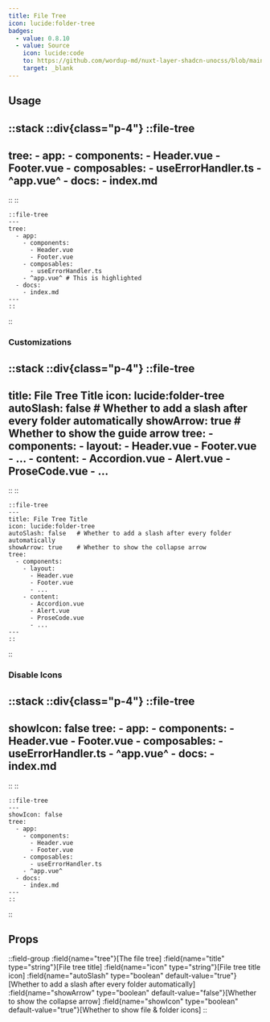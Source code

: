 ```yaml
---
title: File Tree
icon: lucide:folder-tree
badges:
  - value: 0.8.10
  - value: Source
    icon: lucide:code
    to: https://github.com/wordup-md/nuxt-layer-shadcn-unocss/blob/main/components/content/FileTree.vue
    target: _blank
---
```


## Usage

::stack
::div{class="p-4"}
  ::file-tree
  ---
  tree:
    - app:
      - components:
        - Header.vue
        - Footer.vue
      - composables:
        - useErrorHandler.ts
      - ^app.vue^
    - docs:
      - index.md
  ---
  ::
::
```mdc
::file-tree
---
tree:
  - app:
    - components:
      - Header.vue
      - Footer.vue
    - composables:
      - useErrorHandler.ts
    - ^app.vue^ # This is highlighted
  - docs:
    - index.md
---
::
```
::

### Customizations

::stack
::div{class="p-4"}
  ::file-tree
  ---
  title: File Tree Title
  icon: lucide:folder-tree
  autoSlash: false   # Whether to add a slash after every folder automatically
  showArrow: true    # Whether to show the guide arrow
  tree:
    - components:
      - layout:
        - Header.vue
        - Footer.vue
        - ...
      - content:
        - Accordion.vue
        - Alert.vue
        - ProseCode.vue
        - ...
  ---
  ::
::
```mdc
::file-tree
---
title: File Tree Title
icon: lucide:folder-tree
autoSlash: false   # Whether to add a slash after every folder automatically
showArrow: true    # Whether to show the collapse arrow
tree:
  - components:
    - layout:
      - Header.vue
      - Footer.vue
      - ...
    - content:
      - Accordion.vue
      - Alert.vue
      - ProseCode.vue
      - ...
---
::
```
::

### Disable Icons

::stack
::div{class="p-4"}
  ::file-tree
  ---
  showIcon: false
  tree:
    - app:
      - components:
        - Header.vue
        - Footer.vue
      - composables:
        - useErrorHandler.ts
      - ^app.vue^
    - docs:
      - index.md
  ---
  ::
::
```mdc
::file-tree
---
showIcon: false
tree:
  - app:
    - components:
      - Header.vue
      - Footer.vue
    - composables:
      - useErrorHandler.ts
    - ^app.vue^
  - docs:
    - index.md
---
::
```
::

## Props

::field-group
  :field{name="tree"}[The file tree]
  :field{name="title" type="string"}[File tree title]
  :field{name="icon" type="string"}[File tree title icon]
  :field{name="autoSlash" type="boolean" default-value="true"}[Whether to add a slash after every folder automatically]
  :field{name="showArrow" type="boolean" default-value="false"}[Whether to show the collapse arrow]
  :field{name="showIcon" type="boolean" default-value="true"}[Whether to show file & folder icons]
::
